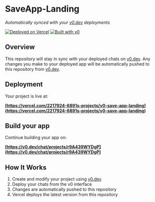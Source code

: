 # SaveApp-Landing

*Automatically synced with your [v0.dev](https://v0.dev) deployments*

[![Deployed on Vercel](https://img.shields.io/badge/Deployed%20on-Vercel-black?style=for-the-badge&logo=vercel)](https://vercel.com/2217924-6891s-projects/v0-save-app-landing)
[![Built with v0](https://img.shields.io/badge/Built%20with-v0.dev-black?style=for-the-badge)](https://v0.dev/chat/projects/r9A439WYDgP)

## Overview

This repository will stay in sync with your deployed chats on [v0.dev](https://v0.dev).
Any changes you make to your deployed app will be automatically pushed to this repository from [v0.dev](https://v0.dev).

## Deployment

Your project is live at:

**[https://vercel.com/2217924-6891s-projects/v0-save-app-landing](https://vercel.com/2217924-6891s-projects/v0-save-app-landing)**

## Build your app

Continue building your app on:

**[https://v0.dev/chat/projects/r9A439WYDgP](https://v0.dev/chat/projects/r9A439WYDgP)**

## How It Works

1. Create and modify your project using [v0.dev](https://v0.dev)
2. Deploy your chats from the v0 interface
3. Changes are automatically pushed to this repository
4. Vercel deploys the latest version from this repository
